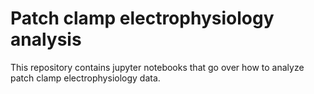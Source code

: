 # Patch clamp electrophysiology analysis
This repository contains jupyter notebooks that go over how to analyze patch clamp electrophysiology data.